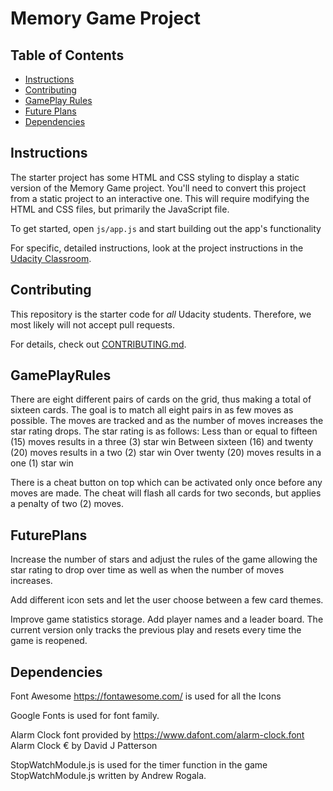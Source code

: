 # Memory Game Project

## Table of Contents

* [Instructions](#instructions)
* [Contributing](#contributing)
* [GamePlay Rules](#GamePlayRules)
* [Future Plans](#FuturePlans)
* [Dependencies](#Dependencies)

## Instructions

The starter project has some HTML and CSS styling to display a static version of the Memory Game project. You'll need to convert this project from a static project to an interactive one. This will require modifying the HTML and CSS files, but primarily the JavaScript file.

To get started, open `js/app.js` and start building out the app's functionality

For specific, detailed instructions, look at the project instructions in the [Udacity Classroom](https://classroom.udacity.com/me).

## Contributing

This repository is the starter code for _all_ Udacity students. Therefore, we most likely will not accept pull requests.

For details, check out [CONTRIBUTING.md](CONTRIBUTING.md).

## GamePlayRules
There are eight different pairs of cards on the grid, thus making a total of sixteen cards.
The goal is to match all eight pairs in as few moves as possible. The moves are tracked and as the number of
moves increases the star rating drops.
The star rating is as follows:
Less than or equal to fifteen (15) moves results in a three (3) star win
Between sixteen (16) and twenty (20) moves results in a two (2) star win
Over twenty (20) moves results in a one (1) star win

There is a cheat button on top which can be activated only once before any moves are made.
The cheat will flash all cards for two seconds,
but applies a penalty of two (2) moves.

## FuturePlans
Increase the number of stars and adjust the rules of the game allowing the star rating to drop over time as well as when the number of moves increases.

Add different icon sets and let the user choose between a few card themes.

Improve game statistics storage. Add player names and a leader board. The current version only tracks the previous play and resets every time the game is reopened.

## Dependencies
Font Awesome https://fontawesome.com/ is used for all the Icons

Google Fonts is used for font family.

Alarm Clock font provided by https://www.dafont.com/alarm-clock.font
Alarm Clock € by David J Patterson

StopWatchModule.js is used for the timer function in the game
StopWatchModule.js written by Andrew Rogala.


